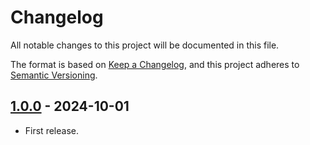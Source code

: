 # Changelog

All notable changes to this project will be documented in this file.

The format is based on [Keep a Changelog](https://keepachangelog.com/en/1.0.0/),
and this project adheres to [Semantic Versioning](https://semver.org/spec/v2.0.0.html).

## [1.0.0] - 2024-10-01

- First release.

[1.0.0]: https://github.com/pronamic/pronamic-pay-doneren-met-mollie/releases/tag/v1.0.0
